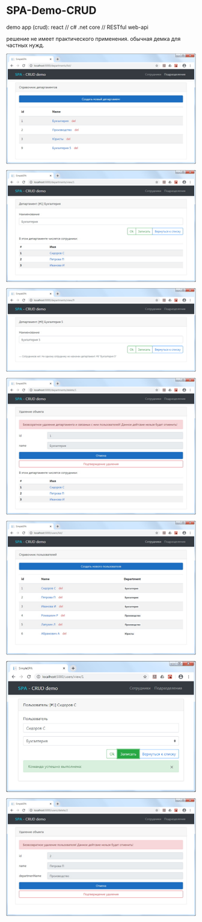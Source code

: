 # SPA-Demo-CRUD
demo app (crud): react // c# .net core // RESTful web-api

решение не имеет практического применения. обычная демка для частных нужд.

![список доступных департаментов](./screenshots/departments-list.jpg)

![карточка департамента 1](./screenshots/departments-card.jpg)

![карточка департамента 2](./screenshots/departments-card-empty.jpg)

![карточка департамента 3](./screenshots/departments-delete.jpg)

![список пользователей](./screenshots/user-list.jpg)

![карточка пользователя 1](./screenshots/user-card.jpg)

![карточка пользователя 2](./screenshots/user-delete.jpg)
